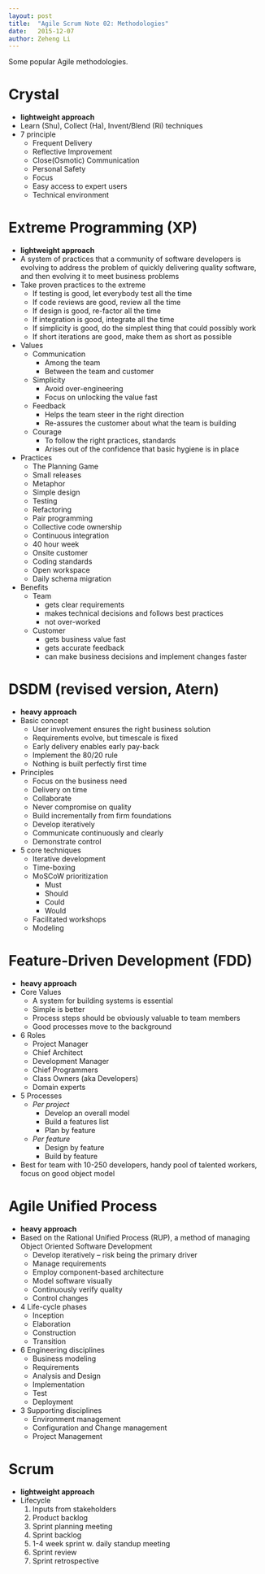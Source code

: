 ```yaml
---
layout: post
title:  "Agile Scrum Note 02: Methodologies"
date:   2015-12-07
author: Zeheng Li
---
```


Some popular Agile methodologies.

# Crystal
  * **lightweight approach**
  * Learn (Shu), Collect (Ha), Invent/Blend (Ri) techniques
  * 7 principle
    - Frequent Delivery
    - Reflective Improvement
    - Close(Osmotic) Communication
    - Personal Safety
    - Focus
    - Easy access to expert users
    - Technical environment

# Extreme Programming (XP)
  * **lightweight approach**
  * A system of practices that a community of software developers is evolving to address the problem of quickly delivering quality software, and then evolving it to meet business problems
  * Take proven practices to the extreme
    - If testing is good, let everybody test all the time
    - If code reviews are good, review all the time
    - If design is good, re-factor all the time
    - If integration is good, integrate all the time
    - If simplicity is good, do the simplest thing that could possibly work
    - If short iterations are good, make them as short as possible
  * Values
    - Communication
      + Among the team
      + Between the team and customer
    - Simplicity
      + Avoid over-engineering
      + Focus on unlocking the value fast
    - Feedback
      + Helps the team steer in the right direction
      + Re-assures the customer about what the team is building
    - Courage
      + To follow the right practices, standards
      + Arises out of the confidence that basic hygiene is in place
  * Practices
    - The Planning Game
    - Small releases
    - Metaphor
    - Simple design
    - Testing
    - Refactoring
    - Pair programming
    - Collective code ownership
    - Continuous integration
    - 40 hour week
    - Onsite customer
    - Coding standards
    - Open workspace
    - Daily schema migration
  * Benefits
    - Team
      + gets clear requirements
      + makes technical decisions and follows best practices
      + not over-worked
    - Customer
      + gets business value fast
      + gets accurate feedback
      + can make business decisions and implement changes faster

# DSDM (revised version, Atern)
  * **heavy approach**
  * Basic concept
    - User involvement ensures the right business solution
    - Requirements evolve, but timescale is fixed
    - Early delivery enables early pay-back
    - Implement the 80/20 rule
    - Nothing is built perfectly first time
  * Principles  
    - Focus on the business need
    - Delivery on time
    - Collaborate
    - Never compromise on quality
    - Build incrementally from firm foundations
    - Develop iteratively
    - Communicate continuously and clearly
    - Demonstrate control
  * 5 core techniques
    - Iterative development
    - Time-boxing
    - MoSCoW prioritization
      + Must
      + Should    
      + Could    
      + Would
    - Facilitated workshops
    - Modeling

# Feature-Driven Development (FDD)
  * **heavy approach**
  * Core Values
    - A system for building systems is essential
    - Simple is better
    - Process steps should be obviously valuable to team members
    - Good processes move to the background
  * 6 Roles
    - Project Manager
    - Chief Architect
    - Development Manager
    - Chief Programmers
    - Class Owners (aka Developers)
    - Domain experts
  * 5 Processes
    + *Per project*
      - Develop an overall model
      - Build a features list
      - Plan by feature
    + *Per feature*
      - Design by feature
      - Build by feature
  * Best for team with 10-250 developers, handy pool of talented workers, focus on good object model

# Agile Unified Process
  * **heavy approach**
  * Based on the Rational Unified Process (RUP), a method of managing Object Oriented Software Development
    - Develop iteratively – risk being the primary driver
    - Manage requirements
    - Employ component-based architecture
    - Model software visually
    - Continuously verify quality
    - Control changes
  * 4 Life-cycle phases
    - Inception
    - Elaboration
    - Construction
    - Transition
  * 6 Engineering disciplines
    - Business modeling
    - Requirements
    - Analysis and Design
    - Implementation
    - Test
    - Deployment
  * 3 Supporting disciplines
    - Environment management
    - Configuration and Change management
    - Project Management

# Scrum
  * **lightweight approach**
  * Lifecycle
    1. Inputs from stakeholders
    2. Product backlog
    3. Sprint planning meeting
    4. Sprint backlog
    5. 1-4 week sprint w. daily standup meeting
    6. Sprint review
    7. Sprint retrospective
